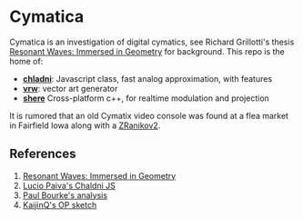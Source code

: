 # Cymatica

Cymatica is an investigation of digital cymatics, see Richard Grillotti's thesis [Resonant Waves: Immersed in Geometry](https://escholarship.org/uc/item/7745j4fh) for background. This repo is the home of:

- **[chladni](https://chladni.coilflow.com/)**: Javascript class, fast analog approximation, with features
- **[vrw](https://vector.coilflow.com)**: vector art generator
- **[shere](./investigations/sphere)** Cross-platform c++, for realtime modulation and projection

It is rumored that an old Cymatix video console was found at a flea market in Fairfield Iowa along with a [ZRanikov2](./investigations/sightings/02.png).

## References

1. [Resonant Waves: Immersed in Geometry](https://escholarship.org/uc/item/7745j4fh)
1. [Lucio Paiva's Chaldni JS](https://luciopaiva.com/chladni/)
3. [Paul Bourke's analysis](https://paulbourke.net/geometry/chladni/)
4. [KaijinQ's OP sketch](https://openprocessing.org/sketch/715119)

